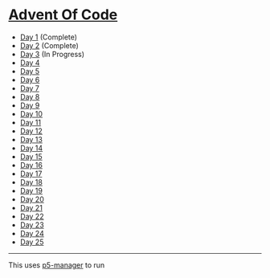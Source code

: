 # [Advent Of Code](https://adventofcode.com)
- [Day 1](./Day1) (Complete)
- [Day 2](./Day2) (Complete)
- [Day 3](./Day3) (In Progress)
- [Day 4]()
- [Day 5]()
- [Day 6]()
- [Day 7]()
- [Day 8]()
- [Day 9]()
- [Day 10]()
- [Day 11]()
- [Day 12]()
- [Day 13]()
- [Day 14]()
- [Day 15]()
- [Day 16]()
- [Day 17]()
- [Day 18]()
- [Day 19]()
- [Day 20]()
- [Day 21]()
- [Day 22]()
- [Day 23]()
- [Day 24]()
- [Day 25]()
---
This uses [p5-manager](https://www.npmjs.com/package/p5-manager) to run